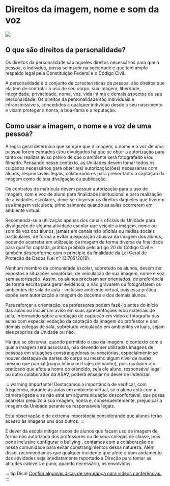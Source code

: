 # Direitos da imagem, nome e som da voz

![](/img/dir_imagem.jpg)

## O que são direitos da personalidade?

Os direitos da personalidade são aqueles direitos necessários para que a pessoa, o indivíduo, possa se inserir na sociedade e que tem amplo respaldo legal pela Constituição Federal  e o Código Civil. 

A personalidade é o conjunto de características da pessoa, são direitos que ela tem de controlar o uso de seu corpo, sua imagem, liberdade, integridade, privacidade, nome, voz, vida íntima e demais aspectos de sua personalidade. Os direitos da personalidade são individuais e intransmissíveis, concedidos a qualquer indivíduo desde o seu nascimento e visam proteger a honra, a boa-fama e a reputação.

## Como usar a imagem, o nome e a voz de uma pessoa?

A regra geral determina que sempre que a imagem, o nome e a voz de uma pessoa forem captados e/ou divulgados há que se obter a autorização para tanto ou realizar aviso prévio de que o ambiente será fotografado e/ou filmado. Pensando nesse contexto, as Unidades devem tomar todos os cuidados necessários para obter a(s) autorização(ões) necessárias com alunos, responsáveis legais, colaboradores para prever tanto a captação da imagem como de sua divulgação ou publicação.

Os contratos de matrícula devem possuir autorização para o uso de imagem, som e voz de aluno para finalidade institucional e para realização de atividades escolares, deve-se observar os direitos daqueles que tiverem sua imagem veiculada, principalmente quando as aulas ocorrerem em ambiente virtual.

Recomenda-se a utilização apenas dos canais oficiais da Unidade para divulgação de alguma atividade escolar que veicule a imagem, nome ou som da voz dos alunos, jamais em canais não oficiais ou mídias sociais particulares, de forma a evitar a exposição abusiva da imagem dos alunos, podendo acarretar em utilização da imagem de forma diversa da finalidade para qual foi captada, prática proibida pelo artigo 20 do Código Civil e também desconforme com o princípio da finalidade da Lei Geral de Proteção de Dados (Lei nº 13.709/2018).

Nenhum membro da comunidade escolar, sobretudo os alunos, devem ser expostos a situações vexatórias, de veiculação de sua imagem, nome e voz sem autorização. Assim, os alunos precisam ser orientados, de preferência de forma escrita para gerar evidência, a não gravarem ou fotografarem os ambientes de sala de aula - inclusive ambiente virtual, pois essa prática expõe sem autorização a imagem do docente e dos demais alunos. 

Para reforçar a orientação, os professores podem fazê-lo antes do início das aulas ou incluir um aviso  em suas apresentações e/ou materiais de aula, informando sobre a vedação de captação em vídeo e fotografia das aulas com especial vedação da captação da imagem do professor e dos demais colegas de sala, sobretudo veiculação em ambientes virtuais, sejam eles próprios da Unidade ou não.

Há que se observar, quando permitido o uso da imagem, o contexto com o qual a imagem será associada, não devendo ser utilizadas imagens de pessoas em situações constrangedoras ou vexatórias, especialmente se houver destaque de partes do corpo ou mesmo algum nível de nudez, mesmo que parcial (roupa íntima ou trajes de banho), pois qualquer ato praticado que afete a honra do ofendido, seja ele aluno, responsável legal ou outro colaborador da ASAV, poderá ensejar no dever de indenizar.

::: warning Importante!
Destacamos a importância de verificar, com frequência, durante as aulas em ambiente virtual, se o aluno está com a câmera ligada e se não está em alguma situação desconfortável, que possa acarretar prejuízo à sua imagem, honra e, consequentemente, prejudicar a imagem da Unidade perante os responsáveis legais.

Esta observação é de extrema importância considerando que alunos terão acesso às imagens uns dos outros. 
:::

É dever da escola mitigar riscos de alunos que façam uso de imagem de forma não autorizada dos professores ou de seus colegas de classe, pois pode inclusive configurar o bullying , contamos com a colaboração de nossa comunidade para evitar constrangimentos dessa natureza. Além disso, recomendamos que qualquer incidente que afete o bom andamento das atividades seja imediatamente reportado à Direção para tomar as atitudes cabíveis e punir, quando necessário, os envolvidos.

::: tip Dica!
 [Confira algumas dicas de segurança para videos conferências.](videoconf)
:::